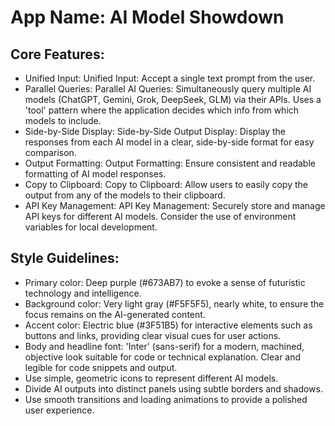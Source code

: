 # **App Name**: AI Model Showdown

## Core Features:

- Unified Input: Unified Input: Accept a single text prompt from the user.
- Parallel Queries: Parallel AI Queries: Simultaneously query multiple AI models (ChatGPT, Gemini, Grok, DeepSeek, GLM) via their APIs. Uses a 'tool' pattern where the application decides which info from which models to include.
- Side-by-Side Display: Side-by-Side Output Display: Display the responses from each AI model in a clear, side-by-side format for easy comparison.
- Output Formatting: Output Formatting: Ensure consistent and readable formatting of AI model responses.
- Copy to Clipboard: Copy to Clipboard: Allow users to easily copy the output from any of the models to their clipboard.
- API Key Management: API Key Management: Securely store and manage API keys for different AI models. Consider the use of environment variables for local development.

## Style Guidelines:

- Primary color: Deep purple (#673AB7) to evoke a sense of futuristic technology and intelligence.
- Background color: Very light gray (#F5F5F5), nearly white, to ensure the focus remains on the AI-generated content.
- Accent color: Electric blue (#3F51B5) for interactive elements such as buttons and links, providing clear visual cues for user actions.
- Body and headline font: 'Inter' (sans-serif) for a modern, machined, objective look suitable for code or technical explanation. Clear and legible for code snippets and output.
- Use simple, geometric icons to represent different AI models.
- Divide AI outputs into distinct panels using subtle borders and shadows.
- Use smooth transitions and loading animations to provide a polished user experience.